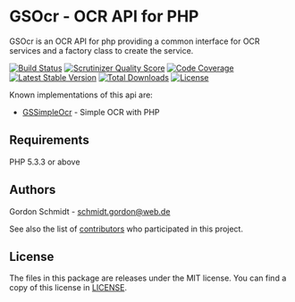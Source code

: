 GSOcr - OCR API for PHP
=======================

GSOcr is an OCR API for php providing a common interface for OCR services and a factory class to create the service.

[![Build Status](https://secure.travis-ci.org/GordonSchmidt/GSOcr.png?branch=master)](http://travis-ci.org/GordonSchmidt/GSOcr)
[![Scrutinizer Quality Score](https://scrutinizer-ci.com/g/GordonSchmidt/GSOcr/badges/quality-score.png?s=b5cfbc04386e2d30fb933f3550d1a9cdd15e82ce)](https://scrutinizer-ci.com/g/GordonSchmidt/GSOcr/)
[![Code Coverage](https://scrutinizer-ci.com/g/GordonSchmidt/GSOcr/badges/coverage.png?s=741af7fd75d5a3557d5b4aa92db0ed831a1504e9)](https://scrutinizer-ci.com/g/GordonSchmidt/GSOcr/)
[![Latest Stable Version](https://poser.pugx.org/gs/ocr/v/stable.png)](https://packagist.org/packages/gs/ocr)
[![Total Downloads](https://poser.pugx.org/gs/ocr/downloads.png)](https://packagist.org/packages/gs/ocr)
[![License](https://poser.pugx.org/gs/ocr/license.png)](https://packagist.org/packages/gs/ocr)

Known implementations of this api are:
* [GSSimpleOcr](https://github.com/GordonSchmidt/GSSimpleOcr) - Simple OCR with PHP

Requirements
------------

PHP 5.3.3 or above

Authors
-------

Gordon Schmidt - <schmidt.gordon@web.de><br />

See also the list of [contributors](https://github.com/GordonSchmidt/GSOcr/contributors) who participated in this project.

License
-------

The files in this package are releases under the MIT license.
You can find a copy of this license in [LICENSE](https://github.com/GordonSchmidt/GSOcr/blob/master/LICENSE).
